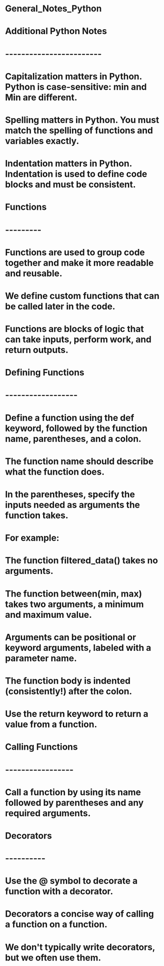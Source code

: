 # General_Notes_Python

# Additional Python Notes
# ------------------------

# Capitalization matters in Python. Python is case-sensitive: min and Min are different.
# Spelling matters in Python. You must match the spelling of functions and variables exactly.
# Indentation matters in Python. Indentation is used to define code blocks and must be consistent.

# Functions
# ---------
# Functions are used to group code together and make it more readable and reusable.
# We define custom functions that can be called later in the code.
# Functions are blocks of logic that can take inputs, perform work, and return outputs.

# Defining Functions
# ------------------
# Define a function using the def keyword, followed by the function name, parentheses, and a colon. 
# The function name should describe what the function does.
# In the parentheses, specify the inputs needed as arguments the function takes.

# For example:
#    The function filtered_data() takes no arguments.
#    The function between(min, max) takes two arguments, a minimum and maximum value.
#    Arguments can be positional or keyword arguments, labeled with a parameter name.

# The function body is indented (consistently!) after the colon. 
# Use the return keyword to return a value from a function.

# Calling Functions
# -----------------
# Call a function by using its name followed by parentheses and any required arguments.
    
# Decorators
# ----------
# Use the @ symbol to decorate a function with a decorator.
# Decorators a concise way of calling a function on a function.
# We don't typically write decorators, but we often use them.
